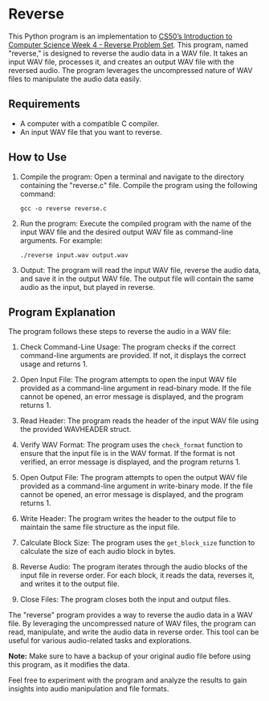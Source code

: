 # Reverse

This Python program is an implementation to [CS50’s Introduction to Computer Science Week 4 - Reverse Problem Set](https://cs50.harvard.edu/x/2023/psets/4/reverse/). This program, named "reverse," is designed to reverse the audio data in a WAV file. It takes an input WAV file, processes it, and creates an output WAV file with the reversed audio. The program leverages the uncompressed nature of WAV files to manipulate the audio data easily.

## Requirements

- A computer with a compatible C compiler.
- An input WAV file that you want to reverse.

## How to Use

1. Compile the program: Open a terminal and navigate to the directory containing the "reverse.c" file. Compile the program using the following command:

   ```
   gcc -o reverse reverse.c
   ```

2. Run the program: Execute the compiled program with the name of the input WAV file and the desired output WAV file as command-line arguments. For example:

   ```
   ./reverse input.wav output.wav
   ```

3. Output: The program will read the input WAV file, reverse the audio data, and save it in the output WAV file. The output file will contain the same audio as the input, but played in reverse.

## Program Explanation

The program follows these steps to reverse the audio in a WAV file:

1. Check Command-Line Usage: The program checks if the correct command-line arguments are provided. If not, it displays the correct usage and returns 1.

2. Open Input File: The program attempts to open the input WAV file provided as a command-line argument in read-binary mode. If the file cannot be opened, an error message is displayed, and the program returns 1.

3. Read Header: The program reads the header of the input WAV file using the provided WAVHEADER struct.

4. Verify WAV Format: The program uses the `check_format` function to ensure that the input file is in the WAV format. If the format is not verified, an error message is displayed, and the program returns 1.

5. Open Output File: The program attempts to open the output WAV file provided as a command-line argument in write-binary mode. If the file cannot be opened, an error message is displayed, and the program returns 1.

6. Write Header: The program writes the header to the output file to maintain the same file structure as the input file.

7. Calculate Block Size: The program uses the `get_block_size` function to calculate the size of each audio block in bytes.

8. Reverse Audio: The program iterates through the audio blocks of the input file in reverse order. For each block, it reads the data, reverses it, and writes it to the output file.

9. Close Files: The program closes both the input and output files.

The "reverse" program provides a way to reverse the audio data in a WAV file. By leveraging the uncompressed nature of WAV files, the program can read, manipulate, and write the audio data in reverse order. This tool can be useful for various audio-related tasks and explorations.

**Note:** Make sure to have a backup of your original audio file before using this program, as it modifies the data.

Feel free to experiment with the program and analyze the results to gain insights into audio manipulation and file formats.